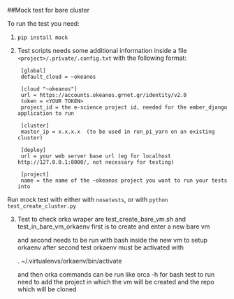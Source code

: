 ##Mock test for bare cluster

To run the test you need:

1. `pip install mock`

2. Test scripts needs some additional information inside a file          `<project>/.private/.config.txt` with the following format:

        [global]
        default_cloud = ~okeanos

        [cloud "~okeanos"]
        url = https://accounts.okeanos.grnet.gr/identity/v2.0
        token = <YOUR TOKEN>
        project_id = the e-science project id, needed for the ember_django application to run

        [cluster]
        master_ip = x.x.x.x  (to be used in run_pi_yarn on an existing cluster)

        [deploy]
        url = your web server base url (eg for localhost http://127.0.0.1:8000/, not necessary for testing) 

        [project]
        name = the name of the ~okeanos project you want to run your tests into


Run mock test with either with `nosetests`, or  with `python test_create_cluster.py`

3. Test to check orka wraper are test_create_bare_vm.sh and test_in_bare_vm_orkaenv first is to create and enter a new bare vm 

	and second needs to be run with bash inside the new vm to setup orkaenv after second test orkaenv must be activated with 
	
	. ~/.virtualenvs/orkaenv/bin/activate 
	
	and then orka commands can be run like orca -h  for bash test to run need to add the project in which the vm will be created and the repo which will be cloned